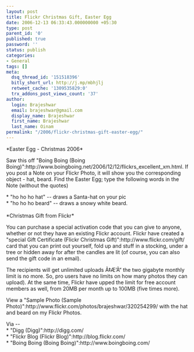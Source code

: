 ```yaml
---
layout: post
title: Flickr Christmas Gift, Easter Egg
date: 2006-12-13 06:33:43.000000000 +05:30
type: post
parent_id: '0'
published: true
password: ''
status: publish
categories:
- General
tags: []
meta:
  dsq_thread_id: '151518396'
  bitly_short_url: http://j.mp/mbhjlj
  retweet_cache: '1309535829:0'
  trx_addons_post_views_count: '37'
author:
  login: Brajeshwar
  email: brajeshwar@gmail.com
  display_name: Brajeshwar
  first_name: Brajeshwar
  last_name: Oinam
permalink: "/2006/flickr-christmas-gift-easter-egg/"
---
```

<p><?php ImgBlog("general/flickr-gift.jpg", 0, "Flickr Gift", "http://www.flickr.com/gift/");?>*Easter Egg - Christmas 2006*</p>
<p>Saw this off "Boing Boing (Boing Boing)":http://www.boingboing.net/2006/12/12/flickrs_excellent_xm.html. If you post a Note on your Flickr Photo, it will show you the corresponding object - hat, beard. Find the Easter Egg; type the following words in the Note (without the quotes)</p>
<p>* "ho ho ho hat" -- draws a Santa-hat on your pic<br />
* "ho ho ho beard" -- draws a snowy white beard.<br />
<br />
*Christmas Gift from Flickr*</p>
<p>You can purchase a special activation code that you can give to anyone, whether or not they have an existing Flickr account. Flickr have created a "special Gift Certificate (Flickr Christmas Gift)":http://www.flickr.com/gift/ card that you can print out yourself, fold up and stuff in a stocking, under a tree or hidden away for after the candles are lit (of course, you can also send the gift code in an email).</p>
<p>The recipients will get unlimited uploads Ã‡Æ’Ã“ the two gigabyte monthly limit is no more. So, pro users have no limits on how many photos they can upload). At the same time, Flickr have upped the limit for free account members as well, from 20MB per month up to 100MB (five times more).</p>
<p>View a "Sample Photo (Sample Photo)":http://www.flickr.com/photos/brajeshwar/320254299/ with the hat and beard on my Flickr Photos.</p>
<p>Via --<br />
* "Digg (Digg)":http://digg.com/<br />
* "Flickr Blog (Flickr Blog)":http://blog.flickr.com/<br />
* "Boing Boing (Boing Boing)":http://www.boingboing.com/</p>
